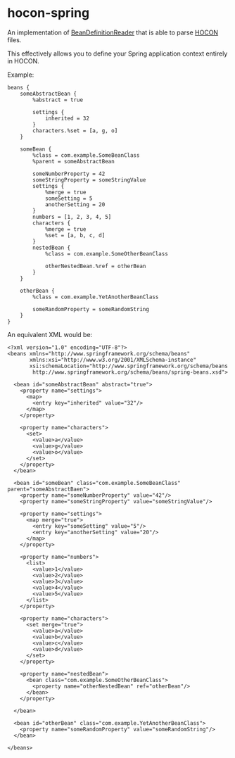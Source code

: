 hocon-spring
============

An implementation of [BeanDefinitionReader](http://docs.spring.io/spring/docs/4.0.2.RELEASE/javadoc-api/org/springframework/beans/factory/support/BeanDefinitionReader.html)
that is able to parse [HOCON](https://github.com/typesafehub/config/blob/master/HOCON.md) files.

This effectively allows you to define your Spring application context entirely in HOCON.

Example:

    beans {
        someAbstractBean {
            %abstract = true
    
            settings {
                inherited = 32
            }
            characters.%set = [a, g, o]
        }
    
        someBean {
            %class = com.example.SomeBeanClass
            %parent = someAbstractBean
    
            someNumberProperty = 42
            someStringProperty = someStringValue
            settings {
                %merge = true
                someSetting = 5
                anotherSetting = 20
            }
            numbers = [1, 2, 3, 4, 5]
            characters {
                %merge = true
                %set = [a, b, c, d]
            }
            nestedBean {
                %class = com.example.SomeOtherBeanClass
    
                otherNestedBean.%ref = otherBean
            }
        }
    
        otherBean {
            %class = com.example.YetAnotherBeanClass
    
            someRandomProperty = someRandomString
        }
    }

An equivalent XML would be:

    <?xml version="1.0" encoding="UTF-8"?>
    <beans xmlns="http://www.springframework.org/schema/beans"
           xmlns:xsi="http://www.w3.org/2001/XMLSchema-instance"
           xsi:schemaLocation="http://www.springframework.org/schema/beans
            http://www.springframework.org/schema/beans/spring-beans.xsd">
    
      <bean id="someAbstractBean" abstract="true">
        <property name="settings">
          <map>
            <entry key="inherited" value="32"/>
          </map>
        </property>
    
        <property name="characters">
          <set>
            <value>a</value>
            <value>g</value>
            <value>o</value>
          </set>
        </property>
      </bean>
    
      <bean id="someBean" class="com.example.SomeBeanClass" parent="someAbstractBaen">
        <property name="someNumberProperty" value="42"/>
        <property name="someStringProperty" value="someStringValue"/>
    
        <property name="settings">
          <map merge="true">
            <entry key="someSetting" value="5"/>
            <entry key="anotherSetting" value="20"/>
          </map>
        </property>
    
        <property name="numbers">
          <list>
            <value>1</value>
            <value>2</value>
            <value>3</value>
            <value>4</value>
            <value>5</value>
          </list>
        </property>
    
        <property name="characters">
          <set merge="true">
            <value>a</value>
            <value>b</value>
            <value>c</value>
            <value>d</value>
          </set>
        </property>
    
        <property name="nestedBean">
          <bean class="com.example.SomeOtherBeanClass">
            <property name="otherNestedBean" ref="otherBean"/>
          </bean>
        </property>
    
      </bean>
    
      <bean id="otherBean" class="com.example.YetAnotherBeanClass">
        <property name="someRandomProperty" value="someRandomString"/>
      </bean>
    
    </beans>
